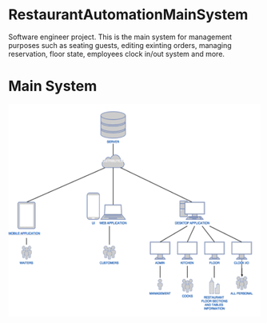 # RestaurantAutomationMainSystem
Software engineer project. This is the main system for management purposes such as seating guests, editing exinting orders,
managing reservation, floor state, employees clock in/out system and more. 

# Main System 
![alt text](https://github.com/leonardoARoman/RestaurantAutomationMainSystem/blob/master/images/main_system.png?raw=true)
